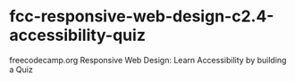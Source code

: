 # fcc-responsive-web-design-c2.4-accessibility-quiz
freecodecamp.org Responsive Web Design: Learn Accessibility by building a Quiz
